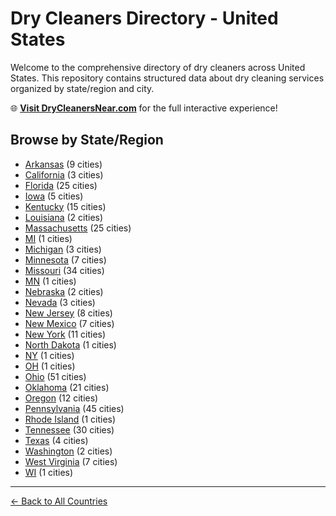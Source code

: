 # Dry Cleaners Directory - United States

Welcome to the comprehensive directory of dry cleaners across United States. This repository contains structured data about dry cleaning services organized by state/region and city.

🌐 **[Visit DryCleanersNear.com](https://drycleanersnear.com)** for the full interactive experience!

## Browse by State/Region

- [Arkansas](./arkansas/README.md) (9 cities)
- [California](./california/README.md) (3 cities)
- [Florida](./florida/README.md) (25 cities)
- [Iowa](./iowa/README.md) (5 cities)
- [Kentucky](./kentucky/README.md) (15 cities)
- [Louisiana](./louisiana/README.md) (2 cities)
- [Massachusetts](./massachusetts/README.md) (25 cities)
- [MI](./mi/README.md) (1 cities)
- [Michigan](./michigan/README.md) (3 cities)
- [Minnesota](./minnesota/README.md) (7 cities)
- [Missouri](./missouri/README.md) (34 cities)
- [MN](./mn/README.md) (1 cities)
- [Nebraska](./nebraska/README.md) (2 cities)
- [Nevada](./nevada/README.md) (3 cities)
- [New Jersey](./new-jersey/README.md) (8 cities)
- [New Mexico](./new-mexico/README.md) (7 cities)
- [New York](./new-york/README.md) (11 cities)
- [North Dakota](./north-dakota/README.md) (1 cities)
- [NY](./ny/README.md) (1 cities)
- [OH](./oh/README.md) (1 cities)
- [Ohio](./ohio/README.md) (51 cities)
- [Oklahoma](./oklahoma/README.md) (21 cities)
- [Oregon](./oregon/README.md) (12 cities)
- [Pennsylvania](./pennsylvania/README.md) (45 cities)
- [Rhode Island](./rhode-island/README.md) (1 cities)
- [Tennessee](./tennessee/README.md) (30 cities)
- [Texas](./texas/README.md) (4 cities)
- [Washington](./washington/README.md) (2 cities)
- [West Virginia](./west-virginia/README.md) (7 cities)
- [WI](./wi/README.md) (1 cities)

---

[← Back to All Countries](../README.md)
